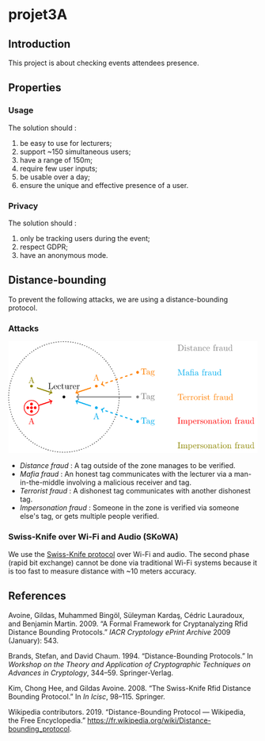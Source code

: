# projet3A

## Introduction

This project is about checking events attendees presence.

## Properties

### Usage

The solution should :

1. be easy to use for lecturers;
1. support ~150 simultaneous users;
1. have a range of 150m;
1. require few user inputs;
1. be usable over a day;
1. ensure the unique and effective presence of a user.

### Privacy

The solution should :

1. only be tracking users during the event;
1. respect GDPR;
1. have an anonymous mode.

## Distance-bounding

To prevent the following attacks, we are using a distance-bounding protocol.

### Attacks

<p align="center">
  <img src="presentation/assets/schema.svg">
</p>

- *Distance fraud* : A tag outside of the zone manages to be verified.
- *Mafia fraud* : An honest tag communicates with the lecturer via a man-in-the-middle involving a malicious receiver and tag.
- *Terrorist fraud* : A dishonest tag communicates with another dishonest tag.
- *Impersonation fraud* : Someone in the zone is verified via someone else's tag, or gets multiple people verified.

### Swiss-Knife over Wi-Fi and Audio (SKoWA)

We use the [Swiss-Knife protocol](http://www.avoine.net/rfid/download/papers/KimAKSP-2008-icisc.pdf) over Wi-Fi and audio. The second phase (rapid bit exchange) cannot be done via traditional Wi-Fi systems because it is too fast to measure distance with ~10 meters accuracy.

## References

<div id="ref-attack">
    <p>Avoine, Gildas, Muhammed Bingöl, Süleyman Kardaş, Cédric Lauradoux, and Benjamin Martin. 2009. “A Formal
        Framework for Cryptanalyzing Rfid Distance Bounding Protocols.” <em>IACR Cryptology ePrint Archive</em> 2009
        (January): 543.</p>
</div>
<div id="ref-DB1">
    <p>Brands, Stefan, and David Chaum. 1994. “Distance-Bounding Protocols.” In <em>Workshop on the Theory and
            Application of Cryptographic Techniques on Advances in Cryptology</em>, 344–59. Springer-Verlag.</p>
</div>
<div id="ref-SwissKnife">
    <p>Kim, Chong Hee, and Gildas Avoine. 2008. “The Swiss-Knife Rfid Distance Bounding Protocol.” In <em>In Icisc</em>,
        98–115. Springer.</p>
</div>
<div id="ref-wiki:pdd">
    <p>Wikipedia contributors. 2019. “Distance-Bounding Protocol — Wikipedia, the Free Encyclopedia.” <a
            href="https://fr.wikipedia.org/wiki/Distance-bounding_protocol">https://fr.wikipedia.org/wiki/Distance-bounding_protocol</a>.
    </p>
</div>